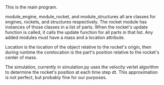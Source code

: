This is the main program.

module_engine, module_rocket, and module_structures all are classes for engines, rockets, and structures respectively.
The rocket module has instances of those classes in a list of parts. When the rocket's update function is called, it calls the update function for all parts in that list.
Any added modules must have a mass and a location attribute.

Location is the location of the object relative to the rocket's origin, then during runtime the comlocation is the part's position relative to the rocket's center of mass.

The simulation, currently in simulation.py uses the velocity verlet algorithm to determine the rocket's position at each time step dt. This approximation is not perfect, but probably fine for our purposes.
